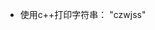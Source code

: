 <!--
 * @Author: czw
 * @Date: 2021-08-20 22:35:48
 * @LastEditors: czw
 * @LastEditTime: 2021-08-20 23:18:26
-->
* 使用c++打印字符串： "czwjss"
